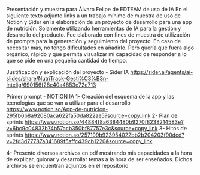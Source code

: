 Presentación y muestra para Álvaro Felipe de EDTEAM de uso de IA
En el siguiente texto adjunto links a un trabajo mínimo de muestra de uso de Notion y Sider en la elaboración de un proyecto de desarrollo para una app de nutrición. Solamente utilizando herramientas de IA para la gestión y desarrollo del producto. 
Fue elaborado con fines de muestra de utilización de prompts para la generación y seguimiento del proyecto. En caso de necesitar más, no tengo dificultades en añadirlo. Pero quería que fuera algo orgánico, rápido y que permita visualizar mi capacidad de responder a lo que se pide en una pequeña cantidad de tiempo.

Justificación y explicación del proyecto - Sider IA
https://sider.ai/agents/ai-slides/share/NutriTrack-Gesti%C3%B3n-Intelig/690156f28c40a4853e72e713

Primer prompt - NOTION IA
1- Creación del esquema de la app y las tecnologías que se van a utilizar para el desarrollo
https://www.notion.so/App-de-nutricion-295fb6b8a92080aca622fa50da822ae5?source=copy_link
2- Plan de sprints
https://www.notion.so/44884f8a6384480b9270f8238214583e?v=6bc9c04832b74b57acb350bf87757e3c&source=copy_link
3- Hitos de sprints
https://www.notion.so/257199b923954022bb2b204203f90dcd?v=2fd3d77787a341689f5affc439cb1220&source=copy_link

4- Presento diversos archivos en pdf mostrando mis capacidades a la hora de explicar, guionar y desarrollar temas a la hora de ser enseñados. Dichos archivos se encuentran adjuntos en el repositorio
